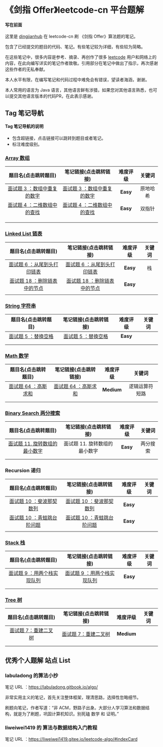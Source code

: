 # 《剑指 Offer》leetcode-cn 平台题解
#### 写在前面

这里是 [dingjianhub](https://github.com/dingjianhub) 在 leetcode-cn 刷 《剑指 Offer》算法题的笔记。

包含了已经提交的题目的代码、笔记。有些笔记较为详细，有些较为简略。

在这些笔记中，很多内容是参考、摘录、再创作了很多 [leetcode](https://leetcode-cn.com) 用户和网络上的内容，在此向编写详实的笔记作者致敬。引用部分在笔记中做出了指示，再次感谢这些作者的无私奉献。

本人水平有限，在编写笔记和代码过程中难免会有错误，望读者海涵，谢谢。

本人常用的语言为 Java 语言，其他语言鲜有涉猎，如果您对其他语言熟悉，也可以提交其他语言版本的代码PR，在此表示感谢。



## Tag 笔记导航

#### Tag 笔记导航的说明

+ 包含超链接，点击链接可以跳转到题目或者笔记。
+ 标注难度级别。



### [Array 数组](https://leetcode-cn.com/tag/array/)

|                     题目名(点击跳转题目)                     |                    笔记链接(点击跳转链接)                    | 难度评级 |  关键词  |
| :----------------------------------------------------------: | :----------------------------------------------------------: | :------: | :------: |
| [面试题 3 ：数组中重复的数字](https://leetcode-cn.com/problems/shu-zu-zhong-zhong-fu-de-shu-zi-lcof/) | [面试题 3 ：数组中重复的数字](https://github.com/dingjianhub/PointsToOffer/blob/master/Notes/Array%20%E6%95%B0%E7%BB%84/%E9%9D%A2%E8%AF%95%E9%A2%983_%E6%95%B0%E7%BB%84%E4%B8%AD%E9%87%8D%E5%A4%8D%E7%9A%84%E6%95%B0%E5%AD%97.md) | **Easy** | 原地哈希 |
| [面试题 4 ：二维数组中的查找](https://leetcode-cn.com/problemset/lcof/) | [面试题 4 ：二维数组中的查找](https://github.com/dingjianhub/PointsToOffer/blob/master/Notes/Array%20%E6%95%B0%E7%BB%84/%E9%9D%A2%E8%AF%95%E9%A2%984_%E4%BA%8C%E7%BB%B4%E6%95%B0%E7%BB%84%E4%B8%AD%E7%9A%84%E6%9F%A5%E6%89%BE.md) | **Easy** |  双指针  |
|                                                              |                                                              |          |          |
|                                                              |                                                              |          |          |
|                                                              |                                                              |          |          |





### [Linked List 链表](https://leetcode-cn.com/tag/linked-list/)

|                     题目名(点击跳转题目)                     |                    笔记链接(点击跳转链接)                    | 难度评级 | 关键词 |
| :----------------------------------------------------------: | :----------------------------------------------------------: | :------: | :----: |
| [面试题 6 ：从尾到头打印链表](https://leetcode-cn.com/problems/cong-wei-dao-tou-da-yin-lian-biao-lcof/) | [面试题 6 ：从尾到头打印链表](https://github.com/dingjianhub/PointsToOffer/blob/master/Notes/LinkedList%20%E9%93%BE%E8%A1%A8/%E9%9D%A2%E8%AF%95%E9%A2%986_%E4%BB%8E%E5%B0%BE%E5%88%B0%E5%A4%B4%E6%89%93%E5%8D%B0%E9%93%BE%E8%A1%A8.md) | **Easy** |   栈   |
| [面试题 18 ：删除链表中的节点](https://leetcode-cn.com/problems/shan-chu-lian-biao-de-jie-dian-lcof/) | [面试题 18 ：删除链表中的节点](https://github.com/dingjianhub/PointsToOffer/blob/master/Notes/LinkedList%20%E9%93%BE%E8%A1%A8/%E9%9D%A2%E8%AF%95%E9%A2%9818_%E5%88%A0%E9%99%A4%E9%93%BE%E8%A1%A8%E4%B8%AD%E7%9A%84%E8%8A%82%E7%82%B9.md) | **Easy** |        |
|                                                              |                                                              |          |        |





### [String 字符串](https://leetcode-cn.com/tag/string/)

|                     题目名(点击跳转题目)                     |                    笔记链接(点击跳转链接)                    | 难度评级 | 关键词 |
| :----------------------------------------------------------: | :----------------------------------------------------------: | :------: | :----: |
| [面试题 5 ：替换空格](https://leetcode-cn.com/problems/ti-huan-kong-ge-lcof/) | [面试题 5 ：替换空格](https://github.com/dingjianhub/PointsToOffer/blob/master/Notes/String%20%E5%AD%97%E7%AC%A6%E4%B8%B2/%E9%9D%A2%E8%AF%95%E9%A2%985_%E6%9B%BF%E6%8D%A2%E7%A9%BA%E6%A0%BC.md) | **Easy** |        |
|                                                              |                                                              |          |        |
|                                                              |                                                              |          |        |





### [Math 数学](https://leetcode-cn.com/tag/math/)

|                     题目名(点击跳转题目)                     |                    笔记链接(点击跳转链接)                    |  难度评级  |     关键词     |
| :----------------------------------------------------------: | :----------------------------------------------------------: | :--------: | :------------: |
| [面试题 64 ：高斯求和](https://leetcode-cn.com/problems/qiu-12n-lcof/) | [面试题 64 ：高斯求和](https://github.com/dingjianhub/PointsToOffer/blob/master/Notes/Math%20%E6%95%B0%E5%AD%A6/%E9%9D%A2%E8%AF%95%E9%A2%9864_%E9%AB%98%E6%96%AF%E6%B1%82%E5%92%8C.md) | **Medium** | 逻辑运算符短路 |
|                                                              |                                                              |            |                |
|                                                              |                                                              |            |                |





### [Binary Search 两分搜索](https://leetcode-cn.com/tag/binary-search/)

|                     题目名(点击跳转题目)                     |    笔记链接(点击跳转链接)     | 难度评级 |  关键词  |
| :----------------------------------------------------------: | :---------------------------: | :------: | :------: |
| [面试题 11. 旋转数组的最小数字](https://leetcode-cn.com/problems/xuan-zhuan-shu-zu-de-zui-xiao-shu-zi-lcof/) | 面试题 11. 旋转数组的最小数字 | **Easy** | 两分搜索 |
|                                                              |                               |          |          |
|                                                              |                               |          |          |





### Recursion 递归

|                     题目名(点击跳转题目)                     |                    笔记链接(点击跳转链接)                    | 难度评级 | 关键词 |
| :----------------------------------------------------------: | :----------------------------------------------------------: | :------: | :----: |
| [面试题 10 ：斐波那契数列](https://leetcode-cn.com/problems/fei-bo-na-qi-shu-lie-lcof/) | [面试题 10 ：斐波那契数列](https://github.com/dingjianhub/PointsToOffer/blob/master/Notes/Recursive%20%E9%80%92%E5%BD%92/%E9%9D%A2%E8%AF%95%E9%A2%9810_%E6%96%90%E6%B3%A2%E9%82%A3%E5%A5%91%E6%95%B0%E5%88%97.md) | **Easy** |        |
| [面试题 10 ：青蛙跳台阶问题](https://leetcode-cn.com/problems/qing-wa-tiao-tai-jie-wen-ti-lcof/) | [面试题 10 ：青蛙跳台阶问题](https://github.com/dingjianhub/PointsToOffer/blob/master/Notes/Recursive%20%E9%80%92%E5%BD%92/%E9%9D%A2%E8%AF%95%E9%A2%9810_%E9%9D%92%E8%9B%99%E8%B7%B3%E5%8F%B0%E9%98%B6%E9%97%AE%E9%A2%98.md) | **Easy** |        |
|                                                              |                                                              |          |        |





### [Stack 栈](https://leetcode-cn.com/problems/yong-liang-ge-zhan-shi-xian-dui-lie-lcof/)

|                     题目名(点击跳转题目)                     |                    笔记链接(点击跳转链接)                    | 难度评级 | 关键词 |
| :----------------------------------------------------------: | :----------------------------------------------------------: | :------: | :----: |
| [面试题 9 ：用两个栈实现队列](https://leetcode-cn.com/problems/yong-liang-ge-zhan-shi-xian-dui-lie-lcof/) | [面试题 9 ：用两个栈实现队列](https://github.com/dingjianhub/PointsToOffer/blob/master/Notes/Stack%20%E6%A0%88/%E9%9D%A2%E8%AF%95%E9%A2%989_%E7%94%A8%E4%B8%A4%E4%B8%AA%E6%A0%88%E5%AE%9E%E7%8E%B0%E9%98%9F%E5%88%97.md) | **Easy** |        |
|                                                              |                                                              |          |        |
|                                                              |                                                              |          |        |





### [Tree 树](https://leetcode-cn.com/tag/tree/)

|                     题目名(点击跳转题目)                     |                    笔记链接(点击跳转链接)                    |  难度评级  | 关键词 |
| :----------------------------------------------------------: | :----------------------------------------------------------: | :--------: | :----: |
| [面试题 7：重建二叉树](https://leetcode-cn.com/problems/zhong-jian-er-cha-shu-lcof/) | [面试题 7：重建二叉树](https://github.com/dingjianhub/PointsToOffer/blob/master/Notes/Tree%20%E6%A0%91/%E9%9D%A2%E8%AF%95%E9%A2%987_%E9%87%8D%E5%BB%BA%E4%BA%8C%E5%8F%89%E6%A0%91.md) | **Medium** |        |
|                                                              |                                                              |            |        |
|                                                              |                                                              |            |        |











## 优秀个人题解 站点 List

### labuladong 的算法小抄

笔记 URL ：https://labuladong.gitbook.io/algo/

非常实用主义的笔记，首先关注整体框架，理清思路，选择性忽略细节。

刷题向笔记，作者写道：“非 ACM，野路子出身。大部分人学习算法和数据结构，就是为了刷题，巩固计算机知识。别死磕 数学 和 证明。”



### liweiwei1419 的 算法与数据结构入门教程

笔记 URL ：https://liweiwei1419.gitee.io/leetcode-algo/#indexCard


